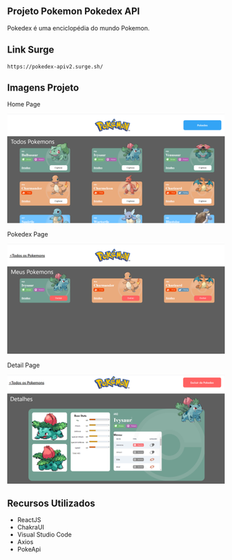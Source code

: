 ## Projeto Pokemon Pokedex API

Pokedex é uma enciclopédia do mundo Pokemon.

## Link Surge
    https://pokedex-apiv2.surge.sh/


## Imagens Projeto
<p> Home Page </p>
<img src="src/assets/Img/ProjectImages/Home.png"/>
<p> Pokedex Page </p>
<img src="src/assets/Img/ProjectImages/PokedexPage.png"/>
<p> Detail Page </p>
<img src="src/assets/Img/ProjectImages/DetailPage.png"/>

## Recursos Utilizados

<ul>
<li> ReactJS </li>
<li> ChakraUI </li>
<li> Visual Studio Code </li>
<li> Axios </li>
<li> PokeApi </li>
</ul>
